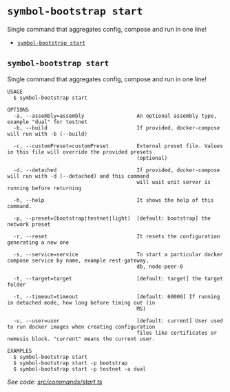 `symbol-bootstrap start`
========================

Single command that aggregates config, compose and run in one line!

* [`symbol-bootstrap start`](#symbol-bootstrap-start)

## `symbol-bootstrap start`

Single command that aggregates config, compose and run in one line!

```
USAGE
  $ symbol-bootstrap start

OPTIONS
  -a, --assembly=assembly                 An optional assembly type, example "dual" for testnet
  -b, --build                             If provided, docker-compose will run with -b (--build)

  -c, --customPreset=customPreset         External preset file. Values in this file will override the provided presets
                                          (optional)

  -d, --detached                          If provided, docker-compose will run with -d (--detached) and this command
                                          will wait unit server is running before returning

  -h, --help                              It shows the help of this command.

  -p, --preset=(bootstrap|testnet|light)  [default: bootstrap] the network preset

  -r, --reset                             It resets the configuration generating a new one

  -s, --service=service                   To start a particular docker compose service by name, example rest-gateway,
                                          db, node-peer-0

  -t, --target=target                     [default: target] the target folder

  -t, --timeout=timeout                   [default: 60000] If running in detached mode, how long before timing out (in
                                          MS)

  -u, --user=user                         [default: current] User used to run docker images when creating configuration
                                          files like certificates or nemesis block. "current" means the current user.

EXAMPLES
  $ symbol-bootstrap start
  $ symbol-bootstrap start -p bootstrap
  $ symbol-bootstrap start -p testnet -a dual
```

_See code: [src/commands/start.ts](https://github.com/nemtech/symbol-bootstrap/blob/v0.1.0/src/commands/start.ts)_

